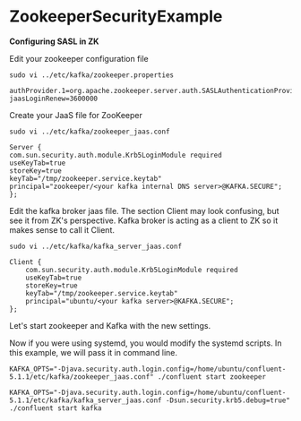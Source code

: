 # ZookeeperSecurityExample

**Configuring SASL in ZK**

Edit your zookeeper configuration file

```
sudo vi ../etc/kafka/zookeeper.properties

authProvider.1=org.apache.zookeeper.server.auth.SASLAuthenticationProvider
jaasLoginRenew=3600000
```

Create your JaaS file for ZooKeeper

```
sudo vi ../etc/kafka/zookeeper_jaas.conf

Server {
com.sun.security.auth.module.Krb5LoginModule required
useKeyTab=true
storeKey=true
keyTab="/tmp/zookeeper.service.keytab"
principal="zookeeper/<your kafka internal DNS server>@KAFKA.SECURE";
};
```

Edit the kafka broker jaas file. The section Client may look confusing, but see it from ZK's perspective. Kafka broker is acting as a client to ZK so it makes sense to call it Client.

```
sudo vi ../etc/kafka/kafka_server_jaas.conf

Client {
    com.sun.security.auth.module.Krb5LoginModule required
    useKeyTab=true
    storeKey=true
    keyTab="/tmp/zookeeper.service.keytab"
    principal="ubuntu/<your kafka server>@KAFKA.SECURE";
};
```

Let's start zookeeper and Kafka with the new settings.

Now if you were using systemd, you would modify the systemd scripts. In this example, we will pass it in command line.

```
KAFKA_OPTS="-Djava.security.auth.login.config=/home/ubuntu/confluent-5.1.1/etc/kafka/zookeeper_jaas.conf" ./confluent start zookeeper

KAFKA_OPTS="-Djava.security.auth.login.config=/home/ubuntu/confluent-5.1.1/etc/kafka/kafka_server_jaas.conf -Dsun.security.krb5.debug=true" ./confluent start kafka
```
